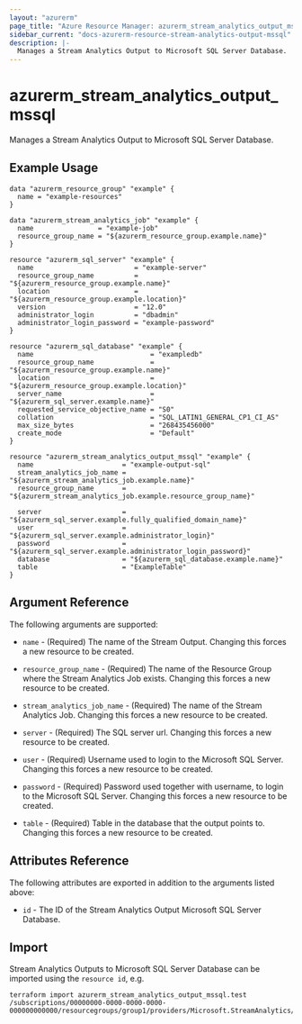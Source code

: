 ```yaml
---
layout: "azurerm"
page_title: "Azure Resource Manager: azurerm_stream_analytics_output_mssql"
sidebar_current: "docs-azurerm-resource-stream-analytics-output-mssql"
description: |-
  Manages a Stream Analytics Output to Microsoft SQL Server Database.
---
```


# azurerm_stream_analytics_output_mssql

Manages a Stream Analytics Output to Microsoft SQL Server Database.

## Example Usage

```hcl
data "azurerm_resource_group" "example" {
  name = "example-resources"
}

data "azurerm_stream_analytics_job" "example" {
  name                = "example-job"
  resource_group_name = "${azurerm_resource_group.example.name}"
}

resource "azurerm_sql_server" "example" {
  name                         = "example-server"
  resource_group_name          = "${azurerm_resource_group.example.name}"
  location                     = "${azurerm_resource_group.example.location}"
  version                      = "12.0"
  administrator_login          = "dbadmin"
  administrator_login_password = "example-password"
}

resource "azurerm_sql_database" "example" {
  name                             = "exampledb"
  resource_group_name              = "${azurerm_resource_group.example.name}"
  location                         = "${azurerm_resource_group.example.location}"
  server_name                      = "${azurerm_sql_server.example.name}"
  requested_service_objective_name = "S0"
  collation                        = "SQL_LATIN1_GENERAL_CP1_CI_AS"
  max_size_bytes                   = "268435456000"
  create_mode                      = "Default"
}

resource "azurerm_stream_analytics_output_mssql" "example" {
  name                      = "example-output-sql"
  stream_analytics_job_name = "${azurerm_stream_analytics_job.example.name}"
  resource_group_name       = "${azurerm_stream_analytics_job.example.resource_group_name}"

  server                    = "${azurerm_sql_server.example.fully_qualified_domain_name}"
  user                      = "${azurerm_sql_server.example.administrator_login}"
  password                  = "${azurerm_sql_server.example.administrator_login_password}"
  database                  = "${azurerm_sql_database.example.name}"
  table                     = "ExampleTable"
}
```

## Argument Reference

The following arguments are supported:

* `name` - (Required) The name of the Stream Output. Changing this forces a new resource to be created.

* `resource_group_name` - (Required) The name of the Resource Group where the Stream Analytics Job exists. Changing this forces a new resource to be created.

* `stream_analytics_job_name` - (Required) The name of the Stream Analytics Job. Changing this forces a new resource to be created.

* `server` - (Required) The SQL server url. Changing this forces a new resource to be created.

* `user` - (Required) Username used to login to the Microsoft SQL Server. Changing this forces a new resource to be created.

* `password` - (Required) Password used together with username, to login to the Microsoft SQL Server. Changing this forces a new resource to be created.

* `table` - (Required) Table in the database that the output points to. Changing this forces a new resource to be created.

## Attributes Reference

The following attributes are exported in addition to the arguments listed above:

* `id` - The ID of the Stream Analytics Output Microsoft SQL Server Database.

## Import

Stream Analytics Outputs to Microsoft SQL Server Database can be imported using the `resource id`, e.g.

```shell
terraform import azurerm_stream_analytics_output_mssql.test /subscriptions/00000000-0000-0000-0000-000000000000/resourcegroups/group1/providers/Microsoft.StreamAnalytics/streamingjobs/job1/outputs/output1
```
